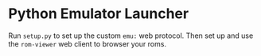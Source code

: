 # Python Emulator Launcher

Run `setup.py` to set up the custom `emu:` web protocol.
Then set up and use the `rom-viewer` web client to browser your roms.
